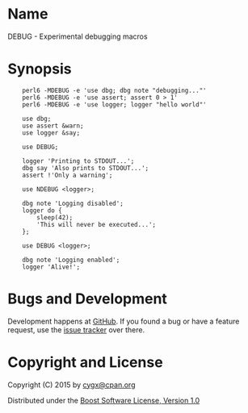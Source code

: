 # Name

DEBUG - Experimental debugging macros

# Synopsis

```
    perl6 -MDEBUG -e 'use dbg; dbg note "debugging..."'
    perl6 -MDEBUG -e 'use assert; assert 0 > 1'
    perl6 -MDEBUG -e 'use logger; logger "hello world"'
```

```
    use dbg;
    use assert &warn;
    use logger &say;

    use DEBUG;

    logger 'Printing to STDOUT...';
    dbg say 'Also prints to STDOUT...';
    assert !'Only a warning';

    use NDEBUG <logger>;

    dbg note 'Logging disabled';
    logger do {
        sleep(42);
        'This will never be executed...';
    };

    use DEBUG <logger>;

    dbg note 'Logging enabled';
    logger 'Alive!';
```

# Bugs and Development

Development happens at [GitHub](https://github.com/cygx/p6-debug). If you
found a bug or have a feature request, use the
[issue tracker](https://github.com/cygx/p6-debug/issues) over there.


# Copyright and License

Copyright (C) 2015 by <cygx@cpan.org>

Distributed under the
[Boost Software License, Version 1.0](http://www.boost.org/LICENSE_1_0.txt)
